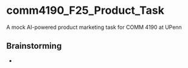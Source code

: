 # comm4190_F25_Product_Task
A mock AI-powered product marketing task for COMM 4190 at UPenn

## Brainstorming
- 
